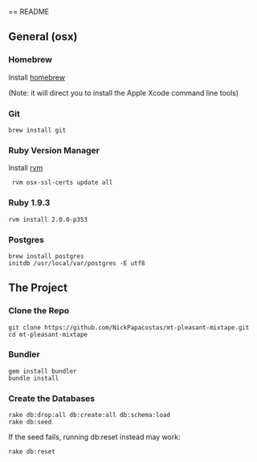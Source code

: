== README

General (osx)
---------------------

### Homebrew
  Install [homebrew](http://mxcl.github.io/homebrew/)

  (Note: it will direct you to install the Apple Xcode command line tools)

### Git
    brew install git

### Ruby Version Manager
  Install [rvm](https://rvm.io/)

     rvm osx-ssl-certs update all

### Ruby 1.9.3
    rvm install 2.0.0-p353

### Postgres
    brew install postgres
    initdb /usr/local/var/postgres -E utf8

The Project
-----------------

### Clone the Repo
    git clone https://github.com/NickPapacostas/mt-pleasant-mixtape.git
    cd mt-pleasant-mixtape

### Bundler
    gem install bundler
    bundle install


### Create the Databases

    rake db:drop:all db:create:all db:schema:load
    rake db:seed

If the seed fails, running db:reset instead may work:

    rake db:reset